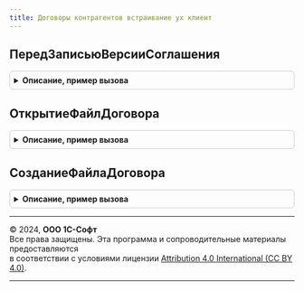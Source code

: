 ```yaml
---
title: Договоры контрагентов встраивание ух клиент
---
```



## ПередЗаписьюВерсииСоглашения
<details style="margin: 1em 0; padding: 0.5em; border: 1px solid #ccc; border-radius: 6px;">

<summary style="font-weight: bold; cursor: pointer;">Описание, пример вызова</summary>

```bsl

Процедура ПередЗаписьюВерсииСоглашения(Форма, Отказ, ПараметрыЗаписи) Экспорт
```

Пример вызова
```bsl
ДоговорыКонтрагентовВстраиваниеУХКлиент.ПередЗаписьюВерсииСоглашения(Форма, Отказ, ПараметрыЗаписи) 
```
</details>

## ОткрытиеФайлДоговора
<details style="margin: 1em 0; padding: 0.5em; border: 1px solid #ccc; border-radius: 6px;">

<summary style="font-weight: bold; cursor: pointer;">Описание, пример вызова</summary>

```bsl

Процедура ОткрытиеФайлДоговора(Форма, Элемент, СтандартнаяОбработка) Экспорт
```

Пример вызова
```bsl
ДоговорыКонтрагентовВстраиваниеУХКлиент.ОткрытиеФайлДоговора(Форма, Элемент, СтандартнаяОбработка) 
```
</details>

## СозданиеФайлаДоговора
<details style="margin: 1em 0; padding: 0.5em; border: 1px solid #ccc; border-radius: 6px;">

<summary style="font-weight: bold; cursor: pointer;">Описание, пример вызова</summary>

```bsl

Процедура СозданиеФайлаДоговора(Форма, Элемент, СтандартнаяОбработка) Экспорт
```

Пример вызова
```bsl
ДоговорыКонтрагентовВстраиваниеУХКлиент.СозданиеФайлаДоговора(Форма, Элемент, СтандартнаяОбработка) 
```
</details>

---

© 2024, **ООО 1С-Софт**  
Все права защищены. Эта программа и сопроводительные материалы предоставляются  
в соответствии с условиями лицензии [Attribution 4.0 International (CC BY 4.0)](https://creativecommons.org/licenses/by/4.0/legalcode).

---
